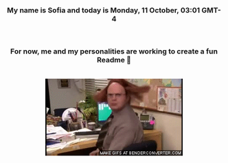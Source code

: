 


<div align="center">
<h3 >My name is Sofia and today is Monday, 11 October, 03:01 GMT-4</h3><br>
<h3 >For now, me and my personalities are working to create a fun Readme 👋
</h3><br>
<img src='img/dwight.gif' alt='working...'/>
</div>
